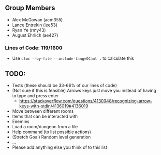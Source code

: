 ## Group Members

- Alex McGowan (acm355)
- Lance Entrekin (lee53)
- Ryan Ye (rmy43)
- August Ehrlich (ae427)

### Lines of Code: 119/1600

- Use `cloc --by-file --include-lang=OCaml .` to calculate this

## TODO:

- Tests (these should be 33-66% of our lines of code)
- (Not sure if this is feasible) Arrows keys just move you instead of having to type and press enter
  - https://stackoverflow.com/questions/4130048/recognizing-arrow-keys-with-stdin/4136019#4136019
- Move between different rooms
- Items that can be interacted with
- Enemies
- Load a room/dungeon from a file
- Help command (to list possible actions)
- (Stretch Goal) Random level generation
- ...
- Please add anything else you think of to this list
